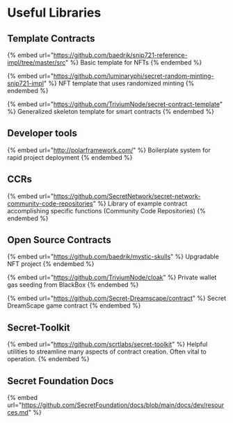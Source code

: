 # Useful Libraries

## Template Contracts

{% embed url="https://github.com/baedrik/snip721-reference-impl/tree/master/src" %}
Basic template for NFTs
{% endembed %}

{% embed url="https://github.com/luminaryphi/secret-random-minting-snip721-impl" %}
NFT template that uses randomized minting
{% endembed %}

{% embed url="https://github.com/TriviumNode/secret-contract-template" %}
Generalized skeleton template for smart contracts
{% endembed %}

## Developer tools

{% embed url="http://polarframework.com/" %}
Boilerplate system for rapid project deployment
{% endembed %}

## CCRs

{% embed url="https://github.com/SecretNetwork/secret-network-community-code-repositories" %}
Library of example contract accomplishing specific functions (Community Code Repositories)
{% endembed %}

## Open Source Contracts

{% embed url="https://github.com/baedrik/mystic-skulls" %}
Upgradable NFT project
{% endembed %}

{% embed url="https://github.com/TriviumNode/cloak" %}
Private wallet gas seeding from BlackBox
{% endembed %}

{% embed url="https://github.com/Secret-Dreamscape/contract" %}
Secret DreamScape game contract
{% endembed %}

## Secret-Toolkit

{% embed url="https://github.com/scrtlabs/secret-toolkit" %}
Helpful utilities to streamline many aspects of contract creation. Often vital to operation.
{% endembed %}

## Secret Foundation Docs

{% embed url="https://github.com/SecretFoundation/docs/blob/main/docs/dev/resources.md" %}
